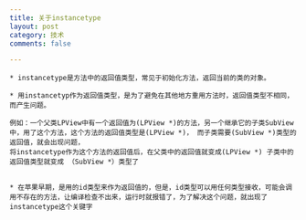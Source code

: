 ```yaml
---
title: 关于instancetype
layout: post
category: 技术
comments: false

---
```



	* instancetype是方法中的返回值类型，常见于初始化方法，返回当前的类的对象。
	
	* 用instancetyp作为返回值类型，是为了避免在其他地方重用方法时，返回值类型不相同，而产生问题。
	
	例如：一个父类LPView中有一个返回值为(LPView *)的方法，另一个继承它的子类SubView中，用了这个方法，这个方法的返回值类型是(LPView *)， 而子类需要(SubView *)类型的返回值，就会出现问题，
	将instancetype作为这个方法的返回值后，在父类中的返回值就变成(LPView *) 子类中的返回值类型就变成 （SubView *）类型了
	
	
	* 在苹果早期，是用的id类型来作为返回值的，但是，id类型可以用任何类型接收，可能会调用不存在的方法，让编译检查不出来，运行时就报错了，为了解决这个问题，就出现了instancetype这个关键字